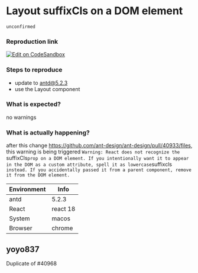 # Layout suffixCls on a DOM element

`unconfirmed`

### Reproduction link

[![Edit on CodeSandbox](https://codesandbox.io/static/img/play-codesandbox.svg)](https://codesandbox.io/s/antd-reproduction-template-forked-de9kbi?file=/index.js)

### Steps to reproduce

- update to antd@5.2.3
- use the Layout component

### What is expected?

no warnings

### What is actually happening?

after this change https://github.com/ant-design/ant-design/pull/40933/files, this warning is being triggered
`Warning: React does not recognize the `suffixCls`prop on a DOM element. If you intentionally want it to appear in the DOM as a custom attribute, spell it as lowercase`suffixcls` instead. If you accidentally passed it from a parent component, remove it from the DOM element.`

| Environment | Info     |
| ----------- | -------- |
| antd        | 5.2.3    |
| React       | react 18 |
| System      | macos    |
| Browser     | chrome   |

<!-- generated by ant-design-issue-helper. DO NOT REMOVE -->

## yoyo837

Duplicate of #40968
